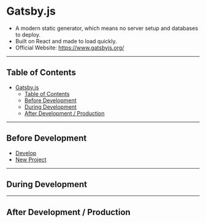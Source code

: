 # Gatsby.js
* A modern static generator, which means no server setup and databases to deploy.
* Built on React and made to load quickly.
* Official Website: https://www.gatsbyjs.org/

---

## Table of Contents
- [Gatsby.js](#gatsbyjs)
  - [Table of Contents](#table-of-contents)
  - [Before Development](#before-development)
  - [During Development](#during-development)
  - [After Development / Production](#after-development--production)

---

## Before Development
* [Develop](develop.md)
* [New Project](new-prjt.md)

---

## During Development

---

## After Development / Production

